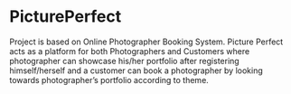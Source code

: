 # PicturePerfect
Project is based on Online Photographer Booking System. Picture Perfect acts as a platform for both Photographers and Customers where photographer can showcase his/her portfolio after registering himself/herself and a customer can book a photographer by looking towards photographer’s portfolio according to theme.
